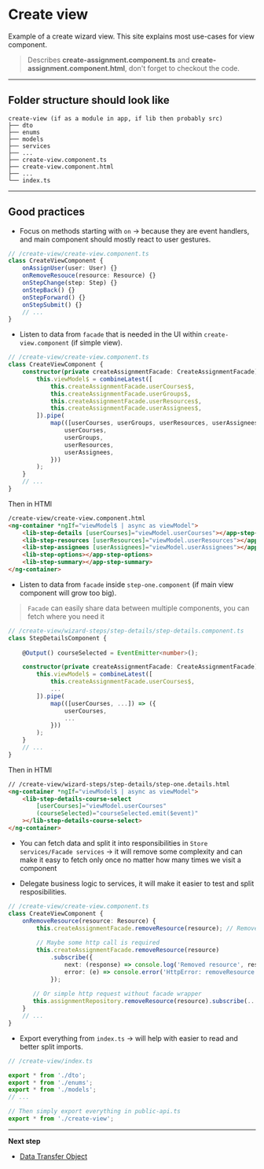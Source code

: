 # Create view

Example of a create wizard view. This site explains most use-cases for view component.

> Describes **create-assignment.component.ts** and **create-assignment.component.html**, don't forget to checkout the code.

***
## Folder structure should look like
```
create-view (if as a module in app, if lib then probably src)
├── dto
├── enums
├── models
├── services
├── ...
├── create-view.component.ts
├── create-view.component.html
├── ...
└── index.ts
```
***
## Good practices
* Focus on methods starting with `on` &rarr; because they are event handlers, and main component should mostly react to user gestures.
```typescript
// /create-view/create-view.component.ts
class CreateViewComponent {
    onAssignUser(user: User) {}
    onRemoveResouce(resource: Resource) {}
    onStepChange(step: Step) {}
    onStepBack() {}
    onStepForward() {}
    onStepSubmit() {}
    // ...
}
```

* Listen to data from `facade` that is needed in the UI within `create-view.component` (if simple view).
```typescript
// /create-view/create-view.component.ts
class CreateViewComponent {
    constructor(private createAssignmentFacade: CreateAssignmentFacade) {
        this.viewModel$ = combineLatest([
            this.createAssignmentFacade.userCourses$,
            this.createAssignmentFacade.userGroups$,
            this.createAssignmentFacade.userResources$,
            this.createAssignmentFacade.userAssignees$,
        ]).pipe(
            map(([userCourses, userGroups, userResources, userAssignees]) => ({
                userCourses,
                userGroups,
                userResources,
                userAssignees,
            }))
        );
    }
    // ...
}
```

Then in HTMl
```html
/create-view/create-view.component.html
<ng-container *ngIf="viewModel$ | async as viewModel">
    <lib-step-details [userCourses]="viewModel.userCourses"></app-step-details>
    <lib-step-resources [userResources]="viewModel.userResources"></app-step-resources>
    <lib-step-assignees [userAssignees]="viewModel.userAssignees"></app-step-assignees>
    <lib-step-options></app-step-options>
    <lib-step-summary></app-step-summary>
</ng-container>
```


* Listen to data from `facade` inside `step-one.component` (if main view component will grow too big).

> `Facade` can easily share data between multiple components, you can fetch where you need it

```typescript
// /create-view/wizard-steps/step-details/step-details.component.ts
class StepDetailsComponent {
    
    @Output() courseSelected = EventEmitter<number>();

    constructor(private createAssignmentFacade: CreateAssignmentFacade) {
        this.viewModel$ = combineLatest([
            this.createAssignmentFacade.userCourses$,
            ...
        ]).pipe(
            map(([userCourses, ...]) => ({
                userCourses,
                ...
            }))
        );
    }
    // ...
}
```

Then in HTMl
```html
// /create-view/wizard-steps/step-details/step-one.details.html
<ng-container *ngIf="viewModel$ | async as viewModel">
    <lib-step-details-course-select
        [userCourses]="viewModel.userCourses"
        (courseSelected)="courseSelected.emit($event)"
    ></lib-step-details-course-select>
</ng-container>
```

* You can fetch data and split it into responsibilities in `Store services/Facade services` &rarr; it will remove some complexity and can make it easy to fetch only once no matter how many times we visit a component

* Delegate business logic to services, it will make it easier to test and split resposibilities.
```typescript
// /create-view/create-view.component.ts
class CreateViewComponent {
    onRemoveResource(resource: Resource) {
        this.createAssignmentFacade.removeResource(resource); // Remove resource from store
        
        // Maybe some http call is required
        this.createAssignmentFacade.removeResource(resource)
            .subscribe({
                next: (response) => console.log('Removed resource', response.resource.id),
                error: (e) => console.error('HttpError: removeResource', e);
            });
            
       // Or simple http request without facade wrapper
       this.assignmentRepository.removeResource(resource).subscribe(...)
    }
    // ...
}
```

* Export everything from `index.ts` &rarr; will help with easier to read and better split imports.
```typescript
// /create-view/index.ts

export * from './dto';
export * from './enums';
export * from './models';
// ...

// Then simply export everything in public-api.ts
export * from './create-view';
```

***

**Next step**
* [Data Transfer Object](https://github.com/Walikuperek/Learn-Facade-Service/tree/master/lib-usage-example/create-view/dto)
